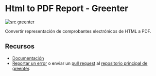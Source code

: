 # Html to PDF Report - Greenter

[![src greenter](https://img.shields.io/badge/src-greenter-brightgreen.svg)](https://github.com/thegreenter/greenter)
  
Convertir representación de comprobantes electrónicos de HTML a PDF. 

## Recursos
- [Documentación](https://greenter.dev/)
- [Reportar un error](https://github.com/thegreenter/greenter/issues) o enviar un [pull request](https://github.com/thegreenter/greenter/pulls) al [repositorio principal de greenter](https://github.com/thegreenter/greenter).
